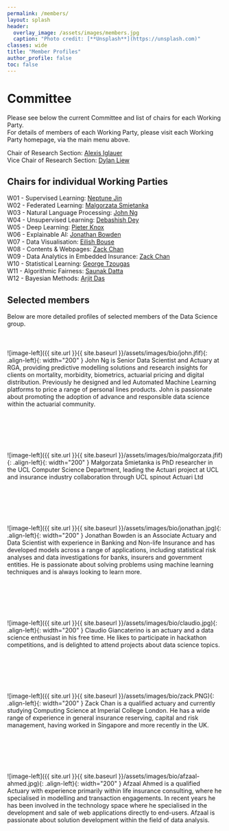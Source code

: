 ```yaml
---
permalink: /members/
layout: splash
header:
  overlay_image: /assets/images/members.jpg
  caption: "Photo credit: [**Unsplash**](https://unsplash.com)"
classes: wide
title: "Member Profiles"
author_profile: false
toc: false
---
```


<div class="notice--info" markdown="1">

<h1>Committee</h1>

Please see below the current Committee and list of chairs for each Working Party.  
For details of members of each Working Party, please visit each Working Party homepage, via the main menu above.

Chair of Research Section: <a href="https://www.linkedin.com/in/aiglauer/?originalSubdomain=ch"> Alexis Iglauer </a>
<br>Vice Chair of Research Section: <a href="https://www.linkedin.com/in/dylanliew/"> Dylan Liew </a>


<h2>Chairs for individual Working Parties</h2>

W01 - Supervised Learning: <a href href="https://www.linkedin.com/in/neptune-jin-0a1aba93/"> Neptune Jin </a>
<br>W02 - Federated Learning: <a href href="https://www.linkedin.com/in/ma%C5%82gorzata-%C5%9Bmietanka-a1963a112/"> Malgorzata Smietanka </a>
<br>W03 - Natural Language Processing: <a href="https://www.linkedin.com/in/wui-hua-ng/"> John Ng </a>
<br>W04 - Unsupervised Learning: <a href="https://www.linkedin.com/in/debashish-dey-669025a3/"> Debashish Dey </a>
<br>W05 - Deep Learning: <a href href="https://www.linkedin.com/in/pieter-knox/"> Pieter Knox </a>
<br>W06 - Explainable AI: <a href href="https://www.linkedin.com/in/jonathan-bowden-22433b27/"> Jonathan Bowden </a>
<br>W07 - Data Visualisation: <a href href="https://www.linkedin.com/in/eilish-bouse-655194b2/"> Eilish Bouse </a>
<br>W08 - Contents & Webpages: <a href href="https://www.linkedin.com/in/chanzhanliang/"> Zack Chan </a>
<br>W09 - Data Analytics in Embedded Insurance: <a href href="https://www.linkedin.com/in/chanzhanliang/"> Zack Chan </a>
<br>W10 - Statistical Learning: <a href="https://researchportal.hw.ac.uk/en/persons/george-tzougas"> George Tzougas </a>
<br>W11 - Algorithmic Fairness: <a href="https://www.linkedin.com/in/saunak-dutta-b74a551b/"> Saunak Datta </a>
<br>W12 - Bayesian Methods: <a href="https://www.linkedin.com/in/arijitdas1986/"> Arjit Das </a>
</div>

<div class="notice--primary" markdown="1">
<h2>Selected members</h2>
Below are more detailed profiles of selected members of the Data Science group.
<br>
<br>
<br>
<br>
![image-left]({{ site.url }}{{ site.baseurl }}/assets/images/bio/john.jfif){: .align-left}{: width="200" } John Ng is Senior Data Scientist and Actuary at RGA, providing predictive modelling solutions and research insights for clients on mortality, morbidity, biometrics, actuarial pricing and digital distribution. Previously he designed and led Automated Machine Learning platforms to price a range of personal lines products. John is passionate about promoting the adoption of advance and responsible data science within the actuarial community.
<br>
<br>
<br>
<br>
<br>
<br>
<br>
![image-left]({{ site.url }}{{ site.baseurl }}/assets/images/bio/malgorzata.jfif){: .align-left}{: width="200" } Małgorzata Śmietanka is PhD researcher in the UCL Computer Science Department, leading the Actuari project at UCL and insurance industry collaboration through UCL spinout Actuari Ltd
<br>
<br>
<br>
<br>
<br>
<br>
<br>
![image-left]({{ site.url }}{{ site.baseurl }}/assets/images/bio/jonathan.jpg){: .align-left}{: width="200" } Jonathan Bowden is an Associate Actuary and Data Scientist with experience in Banking and Non-life Insurance and has developed models across a range of applications, including statistical risk analyses and data investigations for banks, insurers and government entities. He is passionate about solving problems using machine learning techniques and is always looking to learn more.
<br>
<br>
<br>
<br>
<br>
<br>
<br>
![image-left]({{ site.url }}{{ site.baseurl }}/assets/images/bio/claudio.jpg){: .align-left}{: width="200" } Claudio Giancaterino is an actuary  and a data science enthusiast in his free time. He likes to participate in hackathon competitions, and is delighted to attend projects about data science topics.
<br>
<br>
<br>
<br>
<br>
<br>
<br>
![image-left]({{ site.url }}{{ site.baseurl }}/assets/images/bio/zack.PNG){: .align-left}{: width="200" } Zack Chan is a qualified actuary and currently studying Computing Science at Imperial College London. He has a wide range of experience in general insurance reserving, capital and risk management, having worked in Singapore and more recently in the UK.
<br>
<br>
<br>
<br>
<br>
<br>
<br>
![image-left]({{ site.url }}{{ site.baseurl }}/assets/images/bio/afzaal-ahmed.jpg){: .align-left}{: width="200" } Afzaal Ahmed is a qualified Actuary with experience primarily within life insurance consulting, where he specialised in modelling and transaction engagements. In recent years he has been involved in the technology space where he specialised in the development and sale of web applications directly to end-users. Afzaal is passionate about solution development within the field of data analysis. 
<br>
<br>
<br>
<br>
<br>
<br>
<br>
</div>

